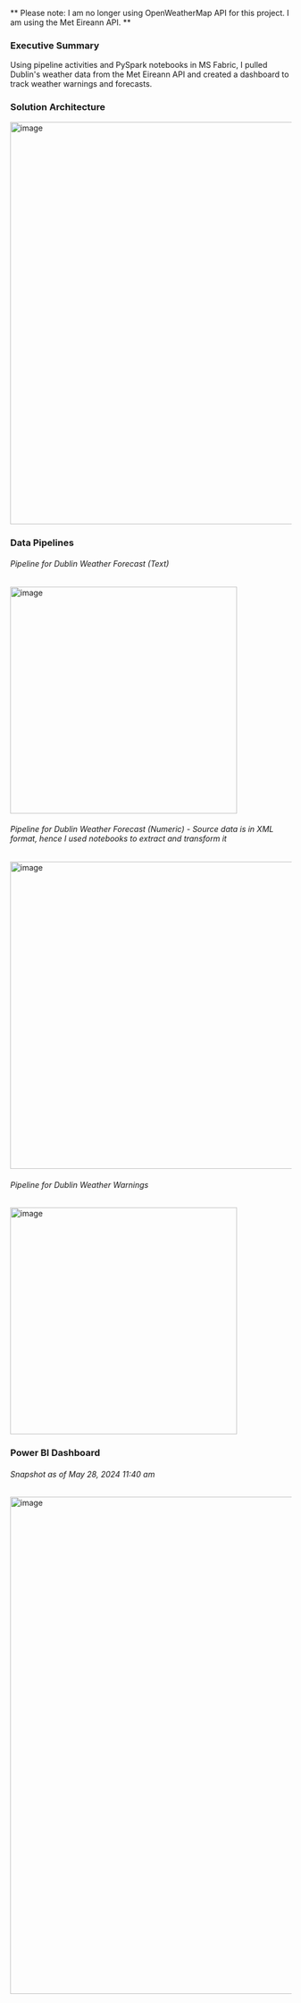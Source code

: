 ** Please note: I am no longer using OpenWeatherMap API for this project. I am using the Met Eireann API. **

### Executive Summary
Using pipeline activities and PySpark notebooks in MS Fabric, I pulled Dublin's weather data from the Met Eireann API and created a dashboard to track weather warnings and forecasts.

### Solution Architecture
<img width="720" alt="image" src="https://github.com/johnuzoma/Weather-Data-Engineering/assets/18267074/210c7418-8db4-4b31-819b-ad512b3fbd3d">

### Data Pipelines

###### Pipeline for Dublin Weather Forecast (Text)

<img width="406" alt="image" src="https://github.com/johnuzoma/Weather-Data-Engineering/assets/18267074/3013f4cc-da4c-47c4-839d-3b6ff8db11df">

###### Pipeline for Dublin Weather Forecast (Numeric) - Source data is in XML format, hence I used notebooks to extract and transform it

<img width="550" alt="image" src="https://github.com/johnuzoma/Weather-Data-Engineering/assets/18267074/cefa2286-b6d8-4380-854f-a9b2353d0ad1">

###### Pipeline for Dublin Weather Warnings

<img width="406" alt="image" src="https://github.com/johnuzoma/Weather-Data-Engineering/assets/18267074/3fc9abe0-0d25-4a3b-830c-bab59c7d9e10">
 
### Power BI Dashboard
###### Snapshot as of May 28, 2024 11:40 am

<img width="890" alt="image" src="https://github.com/johnuzoma/Weather-Data-Engineering/assets/18267074/1e63b5b6-3c90-4d87-906a-e71ea21f01a0">







